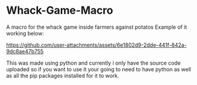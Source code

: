 # Whack-Game-Macro
A macro for the whack game inside farmers against potatos
Example of it working below:

https://github.com/user-attachments/assets/6e1802d9-2dde-441f-842a-9dc8ae47b755

This was made using python and currently i only have the source code uploaded so if you want to use it your going to need to have python as well as all the pip packages installed for it to work.
